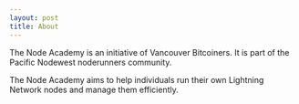 ```yaml
---
layout: post
title: About
---
```


The Node Academy is an initiative of Vancouver Bitcoiners. It is part of the Pacific Nodewest noderunners community.

The Node Academy aims to help individuals run their own Lightning Network nodes and manage them efficiently.
